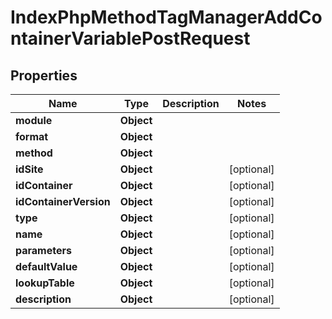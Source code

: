 

# IndexPhpMethodTagManagerAddContainerVariablePostRequest


## Properties

| Name | Type | Description | Notes |
|------------ | ------------- | ------------- | -------------|
|**module** | **Object** |  |  |
|**format** | **Object** |  |  |
|**method** | **Object** |  |  |
|**idSite** | **Object** |  |  [optional] |
|**idContainer** | **Object** |  |  [optional] |
|**idContainerVersion** | **Object** |  |  [optional] |
|**type** | **Object** |  |  [optional] |
|**name** | **Object** |  |  [optional] |
|**parameters** | **Object** |  |  [optional] |
|**defaultValue** | **Object** |  |  [optional] |
|**lookupTable** | **Object** |  |  [optional] |
|**description** | **Object** |  |  [optional] |



